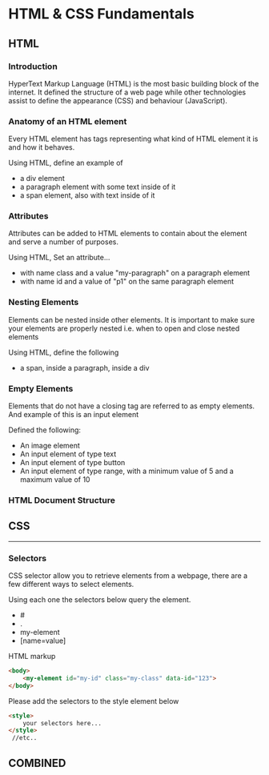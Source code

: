 # HTML & CSS Fundamentals
## HTML

### Introduction

HyperText Markup Language (HTML) is the most basic building block of the internet. It defined the structure of a web page while other technologies assist to define the appearance (CSS) and behaviour (JavaScript).


### Anatomy of an HTML element

Every HTML element has tags representing what kind of HTML element it is and how it behaves.

Using HTML, define an example of

- a div element
- a paragraph element with some text inside of it
- a span element, also with text inside of it

### Attributes

Attributes can be added to HTML elements to contain about the element and serve a number of purposes.

Using HTML, Set an attribute...

- with name class and a value "my-paragraph" on a paragraph element
- with name id and a value of "p1" on the same paragraph element

### Nesting Elements

Elements can be nested inside other elements. It is important to make sure your elements are properly nested i.e. when to open and close nested elements

Using HTML, define the following

- a span, inside a paragraph, inside a div

### Empty Elements

Elements that do not have a closing tag are referred to as empty elements. And example of this is an input element

Defined the following:

- An image element
- An input element of type text
- An input element of type button
- An input element of type range, with a minimum value of 5 and a maximum value of 10

### HTML Document Structure



## CSS
---
### Selectors
CSS selector allow you to retrieve elements from a webpage, there are a few different ways to select elements.

Using each one the selectors below query the element. 
 - \#
 - .
 - my-element
 - [name=value] 

HTML markup
```html
<body>
    <my-element id="my-id" class="my-class" data-id="123">
</body>
```

Please add the selectors to the style element below
```html
<style>
    your selectors here...
</style>
 //etc..
```



## COMBINED
